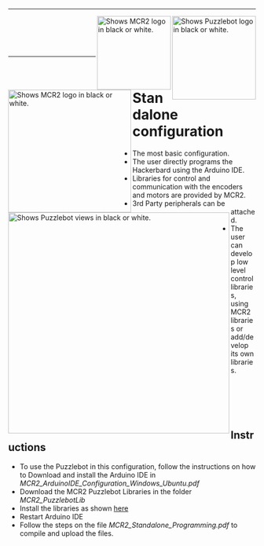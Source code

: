 
---

<picture>
  <source media="(prefers-color-scheme: dark)" srcset="https://github.com/ManchesterRoboticsLtd/Puzzlebot/blob/main/Misc/Logos/NVIDIA_logo_BL.jpg">
  <source media="(prefers-color-scheme: light)" srcset="https://github.com/ManchesterRoboticsLtd/Puzzlebot/blob/main/Misc/Logos/NVIDIA_logo_WL.jpg">
  <img alt="Shows Puzzlebot logo in black or white." width="170" align="right">
</picture>

<picture>
  <source media="(prefers-color-scheme: dark)" srcset="https://github.com/ManchesterRoboticsLtd/Puzzlebot/blob/main/Misc/Logos/MCR2_Logo_White.png">
  <source media="(prefers-color-scheme: light)" srcset="https://github.com/ManchesterRoboticsLtd/Puzzlebot/blob/main/Misc/Logos/MCR2_Logo_Black.png">
  <img alt="Shows MCR2 logo in black or white." width="150" align="right">
</picture>


<picture>
  <source media="(prefers-color-scheme: dark)" srcset="https://github.com/ManchesterRoboticsLtd/Puzzlebot/blob/main/Misc/Logos/Puzzle_Bot_Logo_W.png">
  <source media="(prefers-color-scheme: light)" srcset="https://github.com/ManchesterRoboticsLtd/Puzzlebot/blob/main/Misc/Logos/Puzzle_Bot_Logo_B.png">
  <img alt="Shows MCR2 logo in black or white." width="250" align="left">
</picture>



<br/><br/>
<br/><br/>

---


<picture>
  <source srcset="https://user-images.githubusercontent.com/67285979/232495809-decedd1e-ce71-4ef1-8145-8fd46377d412.png">
  <img alt="Shows Puzzlebot views in black or white." width="450" align="left">
</picture>

# Standalone configuration
  * The most basic configuration.
  * The user directly programs the Hackerbard using the Arduino IDE.
  * Libraries for control and communication with the encoders and motors are provided by MCR2.
  * 3rd Party peripherals can be attached.
  * The user can develop low level control libraries, using MCR2 libraries or add/develop its own libraries.
 
 <br/><br/>
<br/><br/>

## Instructions
  * To use the Puzzlebot in this configuration, follow the instructions on how to Download and install the Arduino IDE in *MCR2_ArduinoIDE_Configuration_Windows_Ubuntu.pdf*
  * Download the MCR2 Puzzlebot Libraries in the folder *MCR2_PuzzlebotLib*
  * Install the libraries as shown [here](https://docs.arduino.cc/software/ide-v1/tutorials/installing-libraries)
  * Restart Arduino IDE
  * Follow the steps on the file *MCR2_Standalone_Programming.pdf* to compile and upload the files.
  


